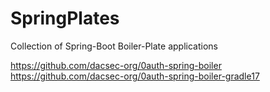 # SpringPlates
Collection of Spring-Boot Boiler-Plate applications

https://github.com/dacsec-org/0auth-spring-boiler
https://github.com/dacsec-org/0auth-spring-boiler-gradle17
